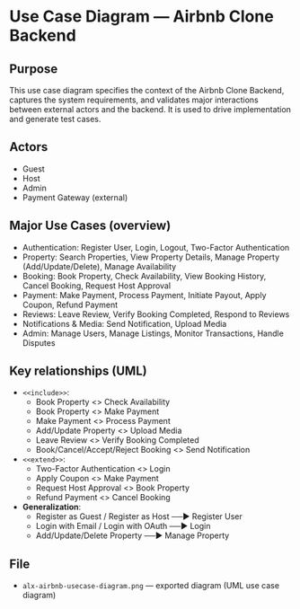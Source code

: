# Use Case Diagram — Airbnb Clone Backend

## Purpose
This use case diagram specifies the context of the Airbnb Clone Backend, captures the system requirements, and validates major interactions between external actors and the backend. It is used to drive implementation and generate test cases.

## Actors
- Guest
- Host
- Admin
- Payment Gateway (external)

## Major Use Cases (overview)
- Authentication: Register User, Login, Logout, Two-Factor Authentication
- Property: Search Properties, View Property Details, Manage Property (Add/Update/Delete), Manage Availability
- Booking: Book Property, Check Availability, View Booking History, Cancel Booking, Request Host Approval
- Payment: Make Payment, Process Payment, Initiate Payout, Apply Coupon, Refund Payment
- Reviews: Leave Review, Verify Booking Completed, Respond to Reviews
- Notifications & Media: Send Notification, Upload Media
- Admin: Manage Users, Manage Listings, Monitor Transactions, Handle Disputes

## Key relationships (UML)
- `<<include>>`:
  - Book Property <<include>> Check Availability
  - Book Property <<include>> Make Payment
  - Make Payment <<include>> Process Payment
  - Add/Update Property <<include>> Upload Media
  - Leave Review <<include>> Verify Booking Completed
  - Book/Cancel/Accept/Reject Booking <<include>> Send Notification
- `<<extend>>`:
  - Two-Factor Authentication <<extend>> Login
  - Apply Coupon <<extend>> Make Payment
  - Request Host Approval <<extend>> Book Property
  - Refund Payment <<extend>> Cancel Booking
- **Generalization**:
  - Register as Guest / Register as Host ──► Register User
  - Login with Email / Login with OAuth ──► Login
  - Add/Update/Delete Property ──► Manage Property

## File
- `alx-airbnb-usecase-diagram.png` — exported diagram (UML use case diagram)


